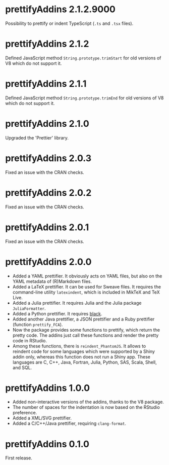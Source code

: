 # prettifyAddins 2.1.2.9000

Possibility to prettify or indent TypeScript (`.ts` and `.tsx` files).



# prettifyAddins 2.1.2

Defined JavaScript method `String.prototype.trimStart` for old versions of V8 
which do not support it.


# prettifyAddins 2.1.1

Defined JavaScript method `String.prototype.trimEnd` for old versions of V8 
which do not support it.


# prettifyAddins 2.1.0

Upgraded the 'Prettier' library.


# prettifyAddins 2.0.3

Fixed an issue with the CRAN checks.


# prettifyAddins 2.0.2

Fixed an issue with the CRAN checks.


# prettifyAddins 2.0.1

Fixed an issue with the CRAN checks.


# prettifyAddins 2.0.0

* Added a YAML prettifier. It obviously acts on YAML files, but also on the 
YAML metadata of (R)Markdown files.
* Added a LaTeX prettifier. It can be used for Sweave files. It requires the 
command-line utility `latexindent`, which is included in MikTeX and TeX Live.
* Added a Julia prettifier. It requires Julia and the Julia package 
`JuliaFormatter`.
* Added a Python prettifier. It requires [black](https://github.com/psf/black).
* Added another Java prettifier, a JSON prettifier and a Ruby prettifier 
(function `prettify_FCA`).
* Now the package provides some functions to prettify, which return the pretty 
code. The addins just call these functions and render the pretty code in 
RStudio.
* Among these functions, there is `reindent_PhantomJS`. It allows to reindent 
code for some languages which were supported by a Shiny addin only, whereas 
this function does not run a Shiny app. These languages are C, C++, Java, 
Fortran, Julia, Python, SAS, Scala, Shell, and SQL.


# prettifyAddins 1.0.0

* Added non-interactive versions of the addins, thanks to the V8 package.
* The number of spaces for the indentation is now based on the RStudio preference.
* Added a XML/SVG prettifier.
* Added a C/C++/Java prettifier, requiring `clang-format`.


# prettifyAddins 0.1.0

First release.
